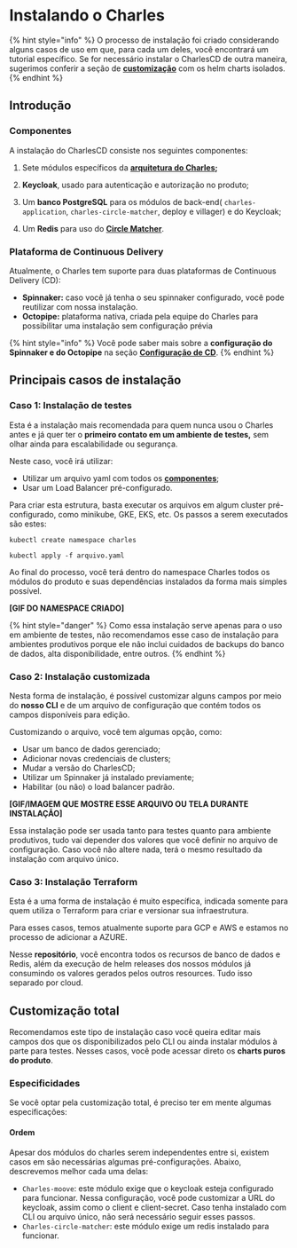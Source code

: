 # Instalando o Charles

{% hint style="info" %}
O processo de instalação foi criado considerando alguns casos de uso em que, para cada um deles, você encontrará um tutorial específico. Se for necessário instalar o CharlesCD de outra maneira, sugerimos conferir a seção de [**customização**](https://docs.charlescd.io/primeiros-passos/instalando-charles#customizacao-total) com os helm charts isolados. 
{% endhint %}

## Introdução

### Componentes

A instalação do CharlesCD consiste nos seguintes componentes:

1. Sete módulos específicos da [**arquitetura do Charles**](https://docs.charlescd.io/#arquitetura-do-sistema)**;** 
2. **Keycloak**, usado para autenticação e autorização no produto;

3. Um **banco PostgreSQL** para os módulos de back-end\( `charles-application`, `charles-circle-matcher`, deploy e villager\) e do Keycloak; 
4. Um **Redis** para uso do [**Circle Matcher**](https://docs.charlescd.io/referencia/circle-matcher). 

### Plataforma de Continuous Delivery 

Atualmente, o Charles tem suporte para duas plataformas de Continuous Delivery \(CD\):

* **Spinnaker:** caso você já tenha o seu spinnaker configurado, você pode reutilizar com nossa instalação. 
* **Octopipe:** plataforma nativa, criada pela equipe do Charles para possibilitar uma instalação sem configuração prévia

{% hint style="info" %}
Você pode saber mais sobre a **configuração do Spinnaker e do Octopipe** na seção [**Configuração de CD**](https://docs.charlescd.io/referencia/configuracao-cd).
{% endhint %}

## Principais casos de instalação 

### Caso 1: Instalação de testes

Esta é a instalação mais recomendada para quem nunca usou o Charles antes e já quer ter o **primeiro contato em um ambiente de testes,** sem olhar ainda para escalabilidade ou segurança.

Neste caso, você irá utilizar: 

* Utilizar um arquivo yaml com todos os [**componentes**](https://docs.charlescd.io/primeiros-passos/instalando-charles#componentes);
* Usar um Load Balancer pré-configurado. 

Para criar esta estrutura, basta executar os arquivos em algum cluster pré-configurado, como minikube, GKE, EKS, etc. Os passos a serem executados são estes:

```text
kubectl create namespace charles

kubectl apply -f arquivo.yaml
```

Ao final do processo, você terá dentro do namespace Charles todos os módulos do produto e suas dependências instalados da forma mais simples possível. 

**\[GIF DO NAMESPACE CRIADO\]** 

{% hint style="danger" %}
Como essa instalação serve apenas para o uso em ambiente de testes, não recomendamos esse caso de instalação para ambientes produtivos porque ele não inclui cuidados de backups do banco de dados, alta disponibilidade, entre outros.
{% endhint %}

### 

### Caso 2: Instalação customizada

Nesta forma de instalação, é possível customizar alguns campos por meio do **nosso CLI** e de um arquivo de configuração que contém todos os campos disponíveis para edição. 

Customizando o arquivo, você tem algumas opção, como: 

* Usar um banco de dados gerenciado; 
* Adicionar novas credenciais de clusters;
* Mudar a versão do CharlesCD;
* Utilizar um Spinnaker já instalado previamente;
* Habilitar \(ou não\) o load balancer padrão.

**\[GIF/IMAGEM QUE MOSTRE ESSE ARQUIVO OU TELA DURANTE INSTALAÇÃO\]**

Essa instalação pode ser usada tanto para testes quanto para ambiente produtivos, tudo vai depender dos valores que você definir no arquivo de configuração. Caso você não altere nada, terá o mesmo resultado da instalação com arquivo único.

### 

### Caso 3: Instalação Terraform

Esta é a uma forma de instalação é muito específica, indicada somente para quem utiliza o Terraform para criar e versionar sua infraestrutura. 

Para esses casos, temos atualmente suporte para GCP e AWS e estamos no processo de adicionar a AZURE. 

Nesse **repositório**, você encontra todos os recursos de banco de dados e Redis, além da execução de helm releases dos nossos módulos já consumindo os valores gerados pelos outros resources. Tudo isso separado por cloud.

## Customização total

Recomendamos este tipo de instalação caso você queira editar mais campos dos que os disponibilizados pelo CLI ou ainda instalar módulos à parte para testes. Nesses casos, você pode acessar direto os **charts puros do produto**.

### Especificidades

Se você optar pela customização total, é preciso ter em mente algumas especificações:

#### **Ordem**

Apesar dos módulos do charles serem independentes entre si, existem casos em são necessárias algumas pré-configurações. Abaixo, descrevemos melhor cada uma delas: 

* `Charles-moove`: este módulo exige que o keycloak esteja configurado para funcionar. Nessa configuração, você pode customizar a URL do keycloak, assim como o client e client-secret. Caso tenha instalado com CLI ou arquivo único, não será necessário seguir esses passos.  
* `Charles-circle-matcher`: este módulo exige um redis instalado para funcionar.

